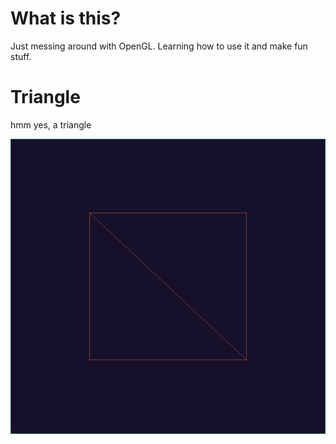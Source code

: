 # What is this?

Just messing around with OpenGL. Learning how to use it and make fun stuff.

# Triangle
hmm yes, a triangle

![triangle](attachments/triangle.png)

